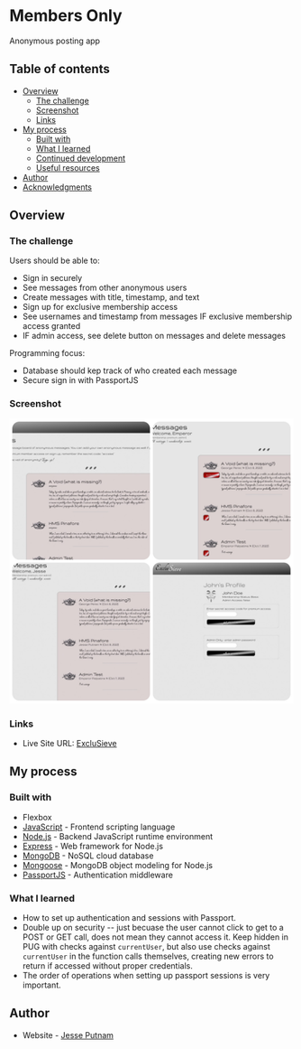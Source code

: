 # Members Only

Anonymous posting app

## Table of contents

- [Overview](#overview)
  - [The challenge](#the-challenge)
  - [Screenshot](#screenshot)
  - [Links](#links)
- [My process](#my-process)
  - [Built with](#built-with)
  - [What I learned](#what-i-learned)
  - [Continued development](#continued-development)
  - [Useful resources](#useful-resources)
- [Author](#author)
- [Acknowledgments](#acknowledgments)

## Overview

### The challenge

Users should be able to:

- Sign in securely
- See messages from other anonymous users
- Create messages with title, timestamp, and text
- Sign up for exclusive membership access
- See usernames and timestamp from messages IF exclusive membership access granted
- IF admin access, see delete button on messages and delete messages

Programming focus:

- Database should kep track of who created each message
- Secure sign in with PassportJS

### Screenshot

![](./public/images/collage.jpg)

### Links

- Live Site URL: [ExcluSieve](https://exclusieve.herokuapp.com/)

## My process

### Built with

- Flexbox
- [JavaScript](https://www.javascript.com/) - Frontend scripting language
- [Node.js](https://nodejs.dev/en/) - Backend JavaScript runtime environment
- [Express](https://expressjs.com/) - Web framework for Node.js
- [MongoDB](https://www.mongodb.com/) - NoSQL cloud database
- [Mongoose](https://mongoosejs.com/) - MongoDB object modeling for Node.js
- [PassportJS](https://www.passportjs.org/) - Authentication middleware

### What I learned

- How to set up authentication and sessions with Passport.
- Double up on security -- just becuase the user cannot click to get to a POST or GET call, does not mean they cannot access it. Keep hidden in PUG with checks against `currentUser`, but also use checks against `currentUser` in the function calls themselves, creating new errors to return if accessed without proper credentials.
- The order of operations when setting up passport sessions is very important.

## Author

- Website - [Jesse Putnam](https://jessejputnam.com)
